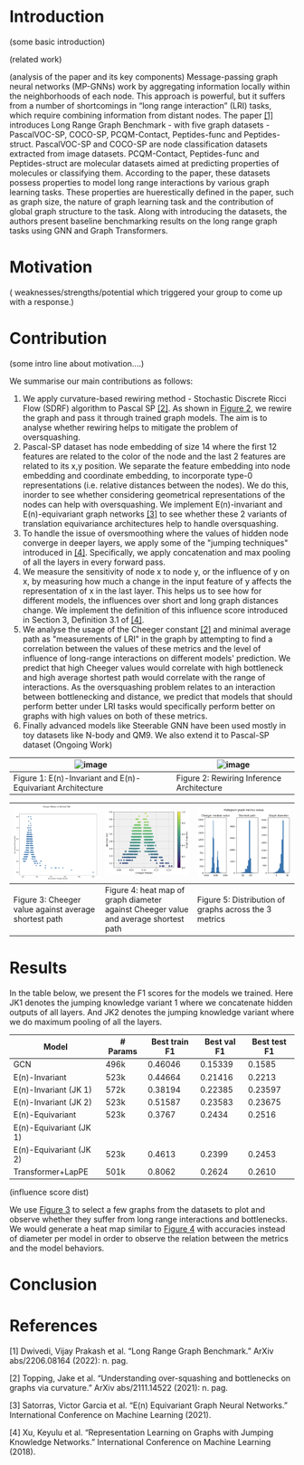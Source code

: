 # Introduction
(some basic introduction)

(related work)

(analysis of the paper and its key components)
Message-passing graph neural networks (MP-GNNs) work by aggregating information locally within the neighborhoods of each node. This approach is powerful, but it suffers from a number of shortcomings in “long range interaction” (LRI) tasks, which require combining information from distant nodes. The paper [[1]](#1) introduces Long Range Graph Benchmark - with five graph datasets -  PascalVOC-SP, COCO-SP, PCQM-Contact, Peptides-func and Peptides-struct. PascalVOC-SP and COCO-SP are node classification datasets extracted from image datasets.  PCQM-Contact, Peptides-func and Peptides-struct are molecular datasets aimed at predicting properties of molecules or classifying them.   According to the paper, these datasets possess properties to model long range interactions by various graph learning tasks. These properties are huerestically defined in the paper, such as graph size, the nature of graph learning task and the contribution of global graph structure to the task. Along with introducing the datasets, the authors present baseline benchmarking results on the long range graph tasks using GNN and Graph Transformers. 

# Motivation
( weaknesses/strengths/potential which triggered your group to come up with a response.)


# Contribution
(some intro line about motivation....)

We summarise our main contributions as follows:
1. We apply curvature-based rewiring method -  Stochastic Discrete Ricci Flow (SDRF) algorithm to Pascal SP [[2]](#2). As shown in [Figure 2](#fig2), we rewire the graph and pass it through trained graph models. The aim is to analyse whether rewiring helps to mitigate the problem of oversquashing.  
2. Pascal-SP dataset has node embedding of size 14 where the first 12 features are related to the color of the node and the last 2 features are related to its x,y position. We separate the feature embedding into node embedding and coordinate embedding, to incorporate type-0 representations (i.e. relative distances between the nodes). We do this, inorder to see whether considering geometrical representations of the nodes can help with oversquashing. We implement E(n)-invariant and E(n)-equivariant graph networks [[3]](#3) to see whether these 2 variants of translation equivariance architectures help to handle oversquashing. 
3. To handle the issue of oversmoothing where the values of hidden node converge in deeper layers, we apply some of the "jumping techniques" introduced in [[4]](#4).  Specifically, we apply concatenation and max pooling of all the layers in every forward pass. 
4. We measure the sensitivity of node x to node y, or the influence of y on x, by measuring how much a change in the input feature of y affects the representation of x in the last layer. This helps us to see how for different models, the influences over short and long graph distances change. We implement the definition of this influence score introduced in Section 3, Definition 3.1 of [[4]](#4).
5. We analyse the usage of the Cheeger constant [[2]](#2) and minimal average path as "measurements of LRI" in the graph by attempting to find a correlation between the values of these metrics and the level of influence of long-range interactions on different models' prediction.
We predict that high Cheeger values would correlate with high bottleneck and high average shortest path would correlate with the range of interactions. As the oversquashing problem relates to an interaction between bottlenecking and distance, we predict that models that should perform better under LRI tasks would specifically perform better on
graphs with high values on both of these metrics.
6. Finally advanced  models like Steerable GNN have been used mostly in toy datasets like N-body and QM9. We also extend it to Pascal-SP dataset (Ongoing Work)



| <img width="1246" alt="image" src="https://github.com/madhurapawaruva/uva-dl2-team11-forpeer/assets/117770386/9b0c9463-008f-47b7-817a-9a63c796e8a7">    | <img width="739" alt="image" src="https://github.com/madhurapawaruva/uva-dl2-team11-forpeer/assets/117770386/ed650fa6-ec70-4c9f-9594-87bcddc3cff2" id="fig2"> | 
| -------- | -------- |
| Figure 1: E(n)-Invariant and E(n)-Equivariant Architecture    | Figure 2: Rewiring Inference Architecture  |  
  
  | <img src="assets/cheeger-median-against-path.png"> | <img src="assets/heat-map-three-values.png"> | <img src="assets/histogram-graph-values-destribution.png"> |
 | -------------------------------------------|-------------------------------|-----------------------------------------------------------|
 | Figure 3: Cheeger value against average shortest path | Figure 4: heat map of graph diameter against Cheeger value and average shortest path | Figure 5: Distribution of graphs across the 3 metrics |
# Results

In the table below, we present the F1 scores for the models we trained. Here JK1 denotes the jumping knowledge variant 1 where we concatenate hidden outputs of all layers. And JK2 denotes the jumping knowledge variant where we do maximum pooling of all the layers.

| Model                   | # Params  | Best train F1  | Best val F1 | Best test F1 |
|-------------------------|-----------|----------------|-------------|--------------|
| GCN                     | 496k      | 0.46046        | 0.15339     | 0.1585       |
| E(n)-Invariant          | 523k      | 0.44664        | 0.21416     | 0.2213       |
| E(n)-Invariant (JK 1)   | 572k      | 0.38194        | 0.22385     | 0.23597      |
| E(n)-Invariant (JK 2)   | 523k      | 0.51587        | 0.23583     | 0.23675      |
| E(n)-Equivariant        | 523k      | 0.3767         | 0.2434      | 0.2516       |
| E(n)-Equivariant (JK 1) |           |                |             |              |
| E(n)-Equivariant (JK 2) | 523k      | 0.4613         | 0.2399      | 0.2453       |
| Transformer+LapPE       | 501k      | 0.8062         | 0.2624      | 0.2610       |

(influence score dist)

We use [Figure 3](#fig3) to select a few graphs from the datasets
to plot and observe whether they suffer from long range interactions and bottlenecks.
We would generate a heat map similar to [Figure 4](#fig4) with accuracies instead of diameter per model
in order to observe the relation between the metrics and the model behaviors.
# Conclusion

# References
<a id="1">[1]</a> 
Dwivedi, Vijay Prakash et al. “Long Range Graph Benchmark.” ArXiv abs/2206.08164 (2022): n. pag.

<a id="2">[2]</a> 
Topping, Jake et al. “Understanding over-squashing and bottlenecks on graphs via curvature.” ArXiv abs/2111.14522 (2021): n. pag.

<a id="3">[3]</a>
Satorras, Victor Garcia et al. “E(n) Equivariant Graph Neural Networks.” International Conference on Machine Learning (2021).

<a id="4">[4]</a>
Xu, Keyulu et al. “Representation Learning on Graphs with Jumping Knowledge Networks.” International Conference on Machine Learning (2018).

